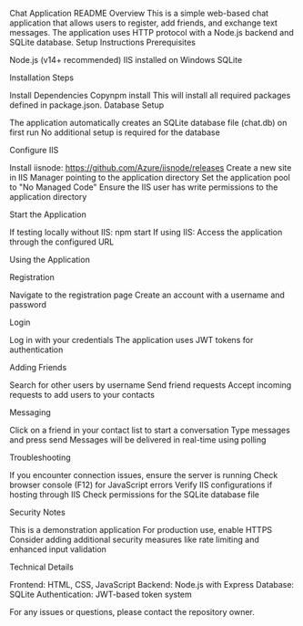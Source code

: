 Chat Application README
Overview
This is a simple web-based chat application that allows users to register, add friends, and exchange text messages. The application uses HTTP protocol with a Node.js backend and SQLite database.
Setup Instructions
Prerequisites

Node.js (v14+ recommended)
IIS installed on Windows
SQLite

Installation Steps

Install Dependencies
Copynpm install
This will install all required packages defined in package.json.
Database Setup

The application automatically creates an SQLite database file (chat.db) on first run
No additional setup is required for the database


Configure IIS

Install iisnode: https://github.com/Azure/iisnode/releases
Create a new site in IIS Manager pointing to the application directory
Set the application pool to "No Managed Code"
Ensure the IIS user has write permissions to the application directory


Start the Application

If testing locally without IIS: npm start
If using IIS: Access the application through the configured URL



Using the Application

Registration

Navigate to the registration page
Create an account with a username and password


Login

Log in with your credentials
The application uses JWT tokens for authentication


Adding Friends

Search for other users by username
Send friend requests
Accept incoming requests to add users to your contacts


Messaging

Click on a friend in your contact list to start a conversation
Type messages and press send
Messages will be delivered in real-time using polling



Troubleshooting

If you encounter connection issues, ensure the server is running
Check browser console (F12) for JavaScript errors
Verify IIS configurations if hosting through IIS
Check permissions for the SQLite database file

Security Notes

This is a demonstration application
For production use, enable HTTPS
Consider adding additional security measures like rate limiting and enhanced input validation

Technical Details

Frontend: HTML, CSS, JavaScript
Backend: Node.js with Express
Database: SQLite
Authentication: JWT-based token system

For any issues or questions, please contact the repository owner.
